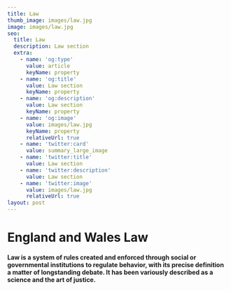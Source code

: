 ```yaml
---
title: Law
thumb_image: images/law.jpg
image: images/law.jpg
seo:
  title: Law
  description: Law section
  extra:
    - name: 'og:type'
      value: article
      keyName: property
    - name: 'og:title'
      value: Law section
      keyName: property
    - name: 'og:description'
      value: Law section
      keyName: property
    - name: 'og:image'
      value: images/law.jpg
      keyName: property
      relativeUrl: true
    - name: 'twitter:card'
      value: summary_large_image
    - name: 'twitter:title'
      value: Law section
    - name: 'twitter:description'
      value: Law section
    - name: 'twitter:image'
      value: images/law.jpg
      relativeUrl: true
layout: post
---
```


<h1>England and Wales Law</h1>

<h4>Law is a system of rules created and enforced through social or governmental institutions to regulate behavior, with its precise definition a matter of longstanding debate. It has been variously described as a science and the art of justice.</h4>


